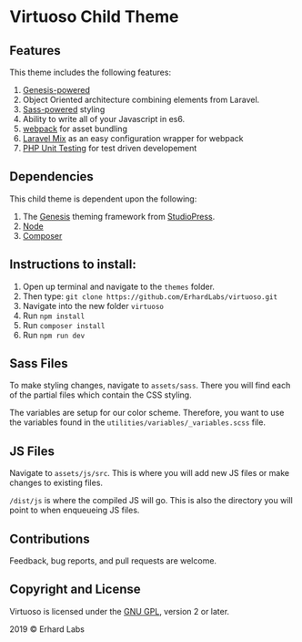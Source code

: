 # Virtuoso Child Theme

## Features

This theme includes the following features:

1. [Genesis-powered](http://www.studiopress.com/features/)
2. Object Oriented architecture combining elements from Laravel.
3. [Sass-powered](https://github.com/KnowTheCode/KTC-Child-Theme/tree/master/assets/sass) styling
4. Ability to write all of your Javascript in es6.
5. [webpack](https://webpack.js.org/) for asset bundling
6. [Laravel Mix](https://github.com/JeffreyWay/laravel-mix) as an easy configuration wrapper for webpack
7. [PHP Unit Testing](https://phpunit.de/) for test driven developement


## Dependencies

This child theme is dependent upon the following:

1. The [Genesis](http://www.studiopress.com/features/) theming framework from [StudioPress](http://www.studiopress.com).
2. [Node](https://nodejs.org/en/)
3. [Composer](https://getcomposer.org/) 

## Instructions to install:

1. Open up terminal and navigate to the `themes` folder.
2. Then type: `git clone https://github.com/ErhardLabs/virtuoso.git`
3. Navigate into the new folder `virtuoso`
4. Run `npm install`
5. Run `composer install`
6. Run `npm run dev`

## Sass Files

To make styling changes, navigate to `assets/sass`.  There you will find each of the partial files which contain the CSS styling.

The variables are setup for our color scheme.  Therefore, you want to use the variables found in the `utilities/variables/_variables.scss` file.

## JS Files

Navigate to `assets/js/src`.  This is where you will add new JS files or make changes to existing files.

`/dist/js` is where the compiled JS will go. This is also the directory you will point to when enqueueing JS files.

## Contributions

Feedback, bug reports, and pull requests are welcome.

## Copyright and License

Virtuoso is licensed under the [GNU GPL](https://www.gnu.org/licenses/old-licenses/gpl-2.0.html), version 2 or later.

2019 © Erhard Labs
